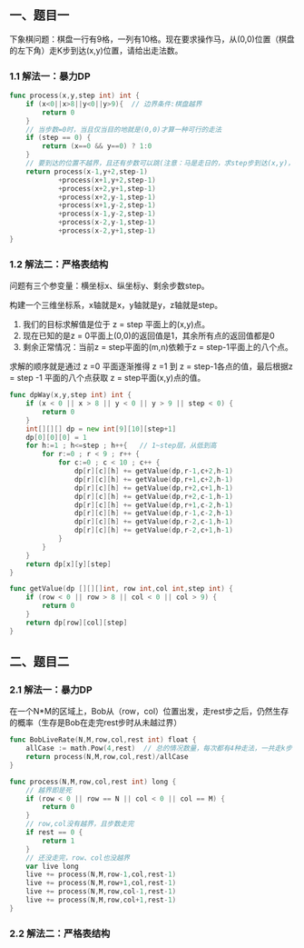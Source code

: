 ## 一、题目一

下象棋问题：棋盘一行有9格，一列有10格。现在要求操作马，从(0,0)位置（棋盘的左下角）走K步到达(x,y)位置，请给出走法数。

### 1.1 解法一：暴力DP

```go
func process(x,y,step int) int {
    if (x<0||x>8||y<0||y>9){  // 边界条件:棋盘越界
        return 0
    }
    // 当步数=0时，当且仅当目的地就是(0,0)才算一种可行的走法
    if (step == 0) {
        return (x==0 && y==0) ? 1:0
    }
    // 要到达的位置不越界，且还有步数可以跳(注意：马是走日的，求step步到达(x,y)，也就是求step-1到达下面八个位置)
    return process(x-1,y+2,step-1)
    		+process(x+1,y+2,step-1)
    		+process(x+2,y+1,step-1)
    		+process(x+2,y-1,step-1)
    		+process(x+1,y-2,step-1)
    		+process(x-1,y-2,step-1)
    		+process(x-2,y-1,step-1)
    		+process(x-2,y+1,step-1)
}
```

### 1.2 解法二：严格表结构

问题有三个参变量：横坐标x、纵坐标y、剩余步数step。

构建一个三维坐标系，x轴就是x，y轴就是y，z轴就是step。

1. 我们的目标求解值是位于 z = step 平面上的(x,y)点。
2. 现在已知的是z = 0平面上(0,0)的返回值是1，其余所有点的返回值都是0
3. 剩余正常情况：当前z = step平面的(m,n)依赖于z = step-1平面上的八个点。

求解的顺序就是通过 z =0 平面逐渐推得 z =1 到 z = step-1各点的值，最后根据z = step -1 平面的八个点获取 z = step平面(x,y)点的值。

```go
func dpWay(x,y,step int) int {
    if (x < 0 || x > 8 || y < 0 || y > 9 || step < 0) {
        return 0
    }
    int[][][] dp = new int[9][10][step+1]
    dp[0][0][0] = 1
    for h:=1 ; h<=step ; h++{   // 1~step层，从低到高
        for r:=0 ; r < 9 ; r++ {
            for c:=0 ; c < 10 ; c++ {
                dp[r][c][h] += getValue(dp,r-1,c+2,h-1)
                dp[r][c][h] += getValue(dp,r+1,c+2,h-1)
                dp[r][c][h] += getValue(dp,r+2,c+1,h-1)
                dp[r][c][h] += getValue(dp,r+2,c-1,h-1)
                dp[r][c][h] += getValue(dp,r+1,c-2,h-1)
                dp[r][c][h] += getValue(dp,r-1,c-2,h-1)
                dp[r][c][h] += getValue(dp,r-2,c-1,h-1)
                dp[r][c][h] += getValue(dp,r-2,c+1,h-1)
            }
        }
    } 
    return dp[x][y][step]
}

func getValue(dp [][][]int, row int,col int,step int) {
    if (row < 0 || row > 8 || col < 0 || col > 9) {
        return 0
    }
    return dp[row][col][step]
}
```

## 二、题目二

### 2.1 解法一：暴力DP

在一个N*M的区域上，Bob从（row，col）位置出发，走rest步之后，仍然生存的概率（生存是Bob在走完rest步时从未越过界）

```go
func BobLiveRate(N,M,row,col,rest int) float {
    allCase := math.Pow(4,rest)  // 总的情况数量，每次都有4种走法，一共走k步
    return process(N,M,row,col,rest)/allCase
}

func process(N,M,row,col,rest int) long {
    // 越界即是死
    if (row < 0 || row == N || col < 0 || col == M) {
        return 0
    }
    // row,col没有越界，且步数走完
    if rest == 0 {
        return 1
    }
    // 还没走完，row、col也没越界
    var live long
    live += process(N,M,row-1,col,rest-1)
    live += process(N,M,row+1,col,rest-1)
    live += process(N,M,row,col-1,rest-1)
    live += process(N,M,row,col+1,rest-1)
}
```

### 2.2 解法二：严格表结构